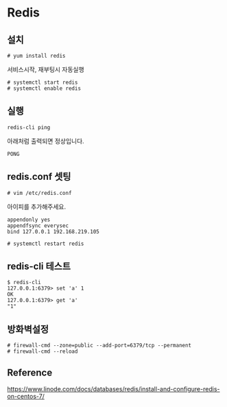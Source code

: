 # Redis

## 설치
```
# yum install redis
```

서비스시작, 재부팅시 자동실행
```
# systemctl start redis
# systemctl enable redis
```

## 실행
```
redis-cli ping
```

아래처럼 출력되면 정상입니다.
```
PONG
```

## redis.conf 셋팅
```
# vim /etc/redis.conf
```

아이피를 추가해주세요.
```
appendonly yes
appendfsync everysec
bind 127.0.0.1 192.168.219.105
```

```
# systemctl restart redis
```

## redis-cli 테스트
```
$ redis-cli
127.0.0.1:6379> set 'a' 1
OK
127.0.0.1:6379> get 'a'
"1"
```
## 방화벽설정
```
# firewall-cmd --zone=public --add-port=6379/tcp --permanent
# firewall-cmd --reload
```

## Reference
https://www.linode.com/docs/databases/redis/install-and-configure-redis-on-centos-7/